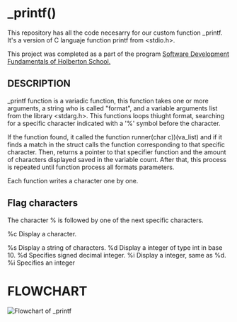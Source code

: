 
# _printf()

This repository has all the code necesarry for our custom function _printf.
It's a version of C languaje function printf from <stdio.h>.

This project was completed as a part of the program [Software Development Fundamentals of Holberton School.](https://holbertonschool.uy/)

## DESCRIPTION

_printf function is a variadic function, this function takes one or more arguments, a string who is called "format", and a variable arguments list from the library <stdarg.h>.
This functions loops thiught format, searching for a specific character indicated with a '%' symbol before the character.

If the function found, it called the function runner(char c))(va_list) and if it finds a match in the struct calls the function corresponding to that specific character.
Then, returns a pointer to that specifier function and the amount of characters displayed saved in the variable count.
After that, this process is repeated until function process all formats parameters.

Each function writes a character one by one.

## Flag characters
The character % is followed by one of the next specific characters.

%c 
    Display a character.

%s 
    Display a string of characters.
%d 
    Display a integer of type int in base 10. %d Specifies signed decimal integer.
%i
    Display a integer, same as %d. %i Specifies an integer

# FLOWCHART
![Flowchart of _printf](https://i.imgur.com/WqmtXuH.jpeg)

